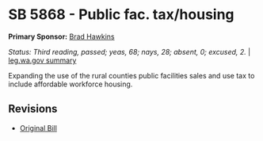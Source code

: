 # SB 5868 - Public fac. tax/housing
**Primary Sponsor:** [Brad Hawkins](/person/leg/brad.hawkins.md)

*Status: Third reading, passed; yeas, 68; nays, 28; absent, 0; excused, 2.* | [leg.wa.gov summary](https://app.leg.wa.gov/billsummary?BillNumber=5868&Year=2021)

Expanding the use of the rural counties public facilities sales and use tax to include affordable workforce housing.

## Revisions
* [Original Bill](1/)